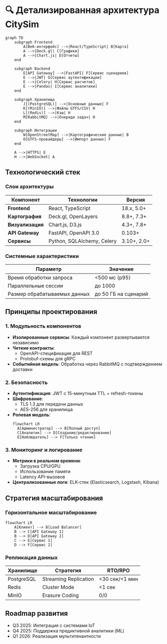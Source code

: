 # 🔍 Детализированная архитектура CitySim

```mermaid
graph TD
    subgraph Frontend
        A[Веб-интерфейс] -->|React/TypeScript| B[Карта]
        A -->|Deck.gl| C[Графики]
        A -->|Chart.js| D[Отчеты]
    end

    subgraph Backend
        E[API Gateway] -->|FastAPI| F[Сервис сценариев]
        E -->|JWT| G[Сервис аутентификации]
        E -->|Celery| H[Сервис расчетов]
        E -->|Pandas| I[Сервис аналитики]
    end

    subgraph Хранилища
        J[(PostgreSQL)] -->|Основные данные| F
        K[(MinIO)] -->|Файлы GTFS/CSV| H
        L[(Redis)] -->|Кэш| H
        M[RabbitMQ] -->|Очереди задач| H
    end

    subgraph Интеграции
        N[OpenStreetMap] -->|Картографические данные| B
        O[GTFS-провайдеры] -->|Импорт данных| F
    end

    A -->|HTTPS| E
    H -->|WebSocket| A
```

## Технологический стек

### Слои архитектуры
| Компонент          | Технологии                          | Версия      |
|--------------------|-------------------------------------|-------------|
| **Frontend**       | React, TypeScript                   | 18.x, 5.0+  |
| **Картография**    | Deck.gl, OpenLayers                 | 8.8+, 7.3+  |
| **Визуализация**   | Chart.js, D3.js                     | 4.3+, 7.8+  |
| **API Gateway**    | FastAPI, OpenAPI 3.0                | 0.103+      |
| **Сервисы**        | Python, SQLAlchemy, Celery          | 3.10+, 2.0+ |

### Системные характеристики
| Параметр                  | Значение                       |
|---------------------------|--------------------------------|
| Время обработки запроса   | <500 мс (p95)                  |
| Параллельные сессии       | до 1000                        |
| Размер обрабатываемых данных | до 50 ГБ на сценарий       |

## Принципы проектирования

### 1. Модульность компонентов
- **Изолированные сервисы**: Каждый компонент развертывается независимо
- **Четкие контракты**: 
  - OpenAPI-спецификация для REST
  - Protobuf-схемы для gRPC
- **Событийная модель**: Обработка через RabbitMQ с подтверждением доставки

### 2. Безопасность
- **Аутентификация**: JWT с 15-минутным TTL + refresh-токены
- **Шифрование**: 
  - TLS 1.3 для передачи данных
  - AES-256 для хранилища
- **Ролевая модель**: 
  ```mermaid
  flowchart LR
    A[Администратор] --> B[Полный доступ]
    C[Аналитик] --> D[Создание/редактирование]
    E[Наблюдатель] --> F[Только чтение]
  ```

### 3. Мониторинг и логирование
- **Метрики в реальном времени**:
  - Загрузка CPU/GPU
  - Использование памяти
  - Latency API-вызовов
- **Централизованные логи**: ELK-стек (Elasticsearch, Logstash, Kibana)

## Стратегия масштабирования

### Горизонтальное масштабирование
```mermaid
flowchart LR
    A[Клиент] --> B[Load Balancer]
    B --> C[API Gateway 1]
    B --> D[API Gateway 2]
    C --> E[Сервис 1]
    D --> F[Сервис 2]
```

### Репликация данных
| Хранилище       | Стратегия                      | RTO/RPO        |
|-----------------|--------------------------------|----------------|
| PostgreSQL      | Streaming Replication          | <30 сек/<1 мин |
| Redis           | Cluster Mode                   | <1 сек         |
| MinIO           | Erasure Coding                 | 0/0            |

## Roadmap развития
- Q3 2025: Интеграция с системами IoT
- Q4 2025: Поддержка предиктивной аналитики (ML)
- Q1 2026: Реализация мультитенантности
